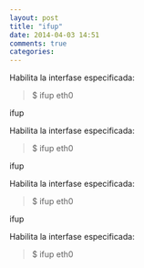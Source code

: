 ```yaml
---
layout: post
title: "ifup"
date: 2014-04-03 14:51
comments: true
categories: 
---
```

Habilita la interfase especificada:  

>$ ifup eth0

ifup

Habilita la interfase especificada:  

>$ ifup eth0

ifup

Habilita la interfase especificada:  

>$ ifup eth0

ifup

Habilita la interfase especificada:  

>$ ifup eth0

